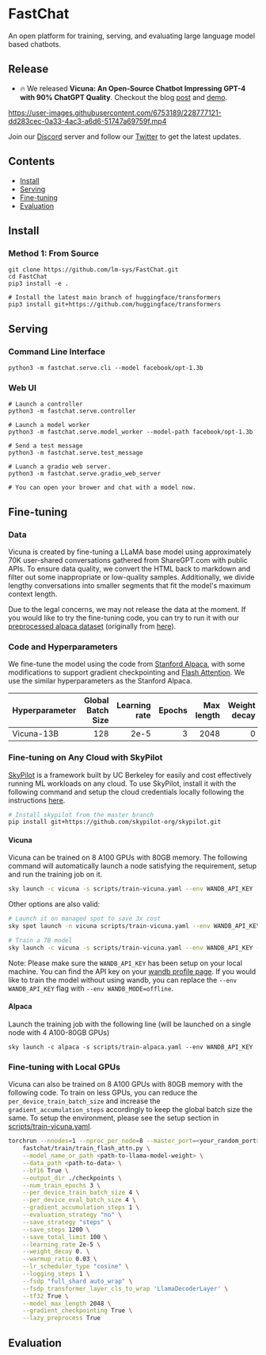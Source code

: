 # FastChat
An open platform for training, serving, and evaluating large language model based chatbots.

## Release
- 🔥 We released **Vicuna: An Open-Source Chatbot Impressing GPT-4 with 90% ChatGPT Quality**. Checkout the blog [post]() and [demo]().



https://user-images.githubusercontent.com/6753189/228777121-dd283cec-0a33-4ac3-a6d6-51747a69759f.mp4



Join our [Discord]() server and follow our [Twitter]() to get the latest updates.

## Contents
- [Install](#install)
- [Serving](#serving)
- [Fine-tuning](#fine-tuning)
- [Evaluation](#evaluation)

## Install

### Method 1: From Source
```
git clone https://github.com/lm-sys/FastChat.git
cd FastChat
pip3 install -e .

# Install the latest main branch of huggingface/transformers
pip3 install git+https://github.com/huggingface/transformers
```

## Serving

### Command Line Interface
```
python3 -m fastchat.serve.cli --model facebook/opt-1.3b
```

### Web UI
```
# Launch a controller
python3 -m fastchat.serve.controller

# Launch a model worker
python3 -m fastchat.serve.model_worker --model-path facebook/opt-1.3b

# Send a test message
python3 -m fastchat.serve.test_message

# Luanch a gradio web server.
python3 -m fastchat.serve.gradio_web_server

# You can open your brower and chat with a model now.
```

## Fine-tuning


### Data

Vicuna is created by fine-tuning a LLaMA base model using approximately 70K user-shared conversations gathered from ShareGPT.com with public APIs. To ensure data quality, we convert the HTML back to markdown and filter out some inappropriate or low-quality samples. Additionally, we divide lengthy conversations into smaller segments that fit the model's maximum context length.

Due to the legal concerns, we may not release the data at the moment. If you would like to try the fine-tuning code, you can try to run it with our [preprocessed alpaca dataset](playground/data/alpaca-data-conversation.json) (originally from [here](https://github.com/tatsu-lab/stanford_alpaca)).

### Code and Hyperparameters
We fine-tune the model using the code from [Stanford Alpaca](https://github.com/tatsu-lab/stanford_alpaca), with some modifications to support gradient checkpointing and [Flash Attention](https://github.com/HazyResearch/flash-attention). We use the similar hyperparameters as the Stanford Alpaca.

| Hyperparameter | Global Batch Size | Learning rate | Epochs | Max length | Weight decay |
| --- | ---: | ---: | ---: | ---: | ---: |
| Vicuna-13B | 128 | 2e-5 | 3 | 2048 | 0 |

### Fine-tuning on Any Cloud with SkyPilot
[SkyPilot](https://github.com/skypilot-org/skypilot) is a framework built by UC Berkeley for easily and cost effectively running ML workloads on any cloud. 
To use SkyPilot, install it with the following command and setup the cloud credentials locally following the instructions [here](https://skypilot.readthedocs.io/en/latest/getting-started/installation.html).
```bash
# Install skypilot from the master branch
pip install git+https://github.com/skypilot-org/skypilot.git
```
#### Vicuna
Vicuna can be trained on 8 A100 GPUs with 80GB memory. The following command will automatically launch a node satisfying the requirement, setup and run the training job on it.
```bash
sky launch -c vicuna -s scripts/train-vicuna.yaml --env WANDB_API_KEY
```
Other options are also valid:
```bash
# Launch it on managed spot to save 3x cost
sky spot launch -n vicuna scripts/train-vicuna.yaml --env WANDB_API_KEY

# Train a 7B model
sky launch -c vicuna -s scripts/train-vicuna.yaml --env WANDB_API_KEY --env MODEL_SIZE=7
```
Note: Please make sure the `WANDB_API_KEY` has been setup on your local machine. You can find the API key on your [wandb profile page](https://wandb.ai/authorize). If you would like to train the model without using wandb, you can replace the `--env WANDB_API_KEY` flag with `--env WANDB_MODE=offline`.

#### Alpaca
Launch the training job with the following line (will be launched on a single node with 4 A100-80GB GPUs)
```
sky launch -c alpaca -s scripts/train-alpaca.yaml --env WANDB_API_KEY
```

### Fine-tuning with Local GPUs
Vicuna can also be trained on 8 A100 GPUs with 80GB memory with the following code. To train on less GPUs, you can reduce the `per_device_train_batch_size` and increase the `gradient_accumulation_steps` accordingly to keep the global batch size the same. To setup the environment, please see the setup section in [scripts/train-vicuna.yaml](scripts/train-vicuna.yaml).
```bash
torchrun --nnodes=1 --nproc_per_node=8 --master_port=<your_random_port> \
    fastchat/train/train_flash_attn.py \
    --model_name_or_path <path-to-llama-model-weight> \
    --data_path <path-to-data> \
    --bf16 True \
    --output_dir ./checkpoints \
    --num_train_epochs 3 \
    --per_device_train_batch_size 4 \
    --per_device_eval_batch_size 4 \
    --gradient_accumulation_steps 1 \
    --evaluation_strategy "no" \
    --save_strategy "steps" \
    --save_steps 1200 \
    --save_total_limit 100 \
    --learning_rate 2e-5 \
    --weight_decay 0. \
    --warmup_ratio 0.03 \
    --lr_scheduler_type "cosine" \
    --logging_steps 1 \
    --fsdp "full_shard auto_wrap" \
    --fsdp_transformer_layer_cls_to_wrap 'LlamaDecoderLayer' \
    --tf32 True \
    --model_max_length 2048 \
    --gradient_checkpointing True \
    --lazy_preprocess True
```

## Evaluation

